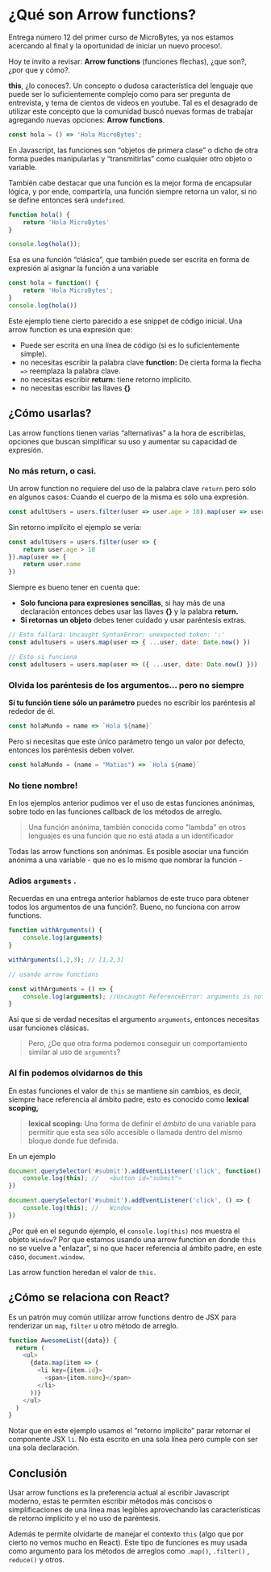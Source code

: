 # ¿Qué son Arrow functions?

Entrega número 12 del primer curso de MicroBytes, ya nos estamos acercando al final y la oportunidad de iniciar un nuevo proceso!.

Hoy te invito a revisar: **Arrow functions** (funciones flechas), ¿que son?, ¿por que y cómo?.

**this**, ¿lo conoces?. Un concepto o dudosa característica del lenguaje que puede ser lo suficientemente complejo como para ser pregunta de entrevista, y tema de cientos de videos en youtube. Tal es el desagrado de utilizar este concepto que la comunidad buscó nuevas formas de trabajar agregando nuevas opciones: **Arrow functions**.

```javascript
const hola = () => 'Hola MicroBytes';
```

En Javascript, las funciones son “objetos de primera clase” o dicho de otra forma puedes manipularlas y “transmitirlas” como cualquier otro objeto o variable.

También cabe destacar que una función es la mejor forma de encapsular lógica, y por ende, compartirla, una función siempre retorna un valor, si no se define entonces será `undefined`.

```javascript
function hola() {
	return 'Hola MicroBytes'
}

console.log(hola());
```

Esa es una función “clásica”, que también puede ser escrita en forma de expresión al asignar la función a una variable

```javascript
const hola = function() {
	return 'Hola MicroBytes';
}
console.log(hola())
```

Este ejemplo tiene cierto parecido a ese snippet de código inicial. Una arrow function es una expresión que:

- Puede ser escrita en una línea de código (si es lo suficientemente simple).
- no necesitas escribir la palabra clave **function:** De cierta forma la flecha `=>` reemplaza la palabra clave.
- no necesitas escribir **return:** tiene retorno implícito.
- no necesitas escribir las llaves **{}**

## ¿Cómo usarlas?

Las arrow functions tienen varias “alternativas” a la hora de escribirlas, opciones que buscan simplificar su uso y aumentar su capacidad de expresión.

### No más return, o casi.

Un arrow function no requiere del uso de la palabra clave `return` pero sólo en algunos casos: Cuando el cuerpo de la misma es sólo una expresión.

```javascript
const adultUsers = users.filter(user => user.age > 18).map(user => user.name)
```

Sin retorno implícito el ejemplo se vería:

```javascript
const adultUsers = users.filter(user => {
	return user.age > 18
}).map(user => {
	return user.name
})
```

Siempre es bueno tener en cuenta que:

- **Solo funciona para expresiones sencillas**, si hay más de una declaración entonces debes usar las llaves **{}** y la palabra **return.**
- **Si retornas un objeto** debes tener cuidado y usar paréntesis extras.

```javascript
// Esto fallará: Uncaught SyntaxError: unexpected token: ':'
const adultusers = users.map(user => { ...user, date: Date.now() })

// Esto si funciona
const adultusers = users.map(user => ({ ...user, date: Date.now() }))
```

### Olvida los paréntesis de los argumentos… pero no siempre

**Sí tu función tiene sólo un parámetro** puedes no escribir los paréntesis al rededor de él.

```javascript
const holaMundo = name => `Hola ${name}`
```

Pero si necesitas que este único parámetro tengo un valor por defecto, entonces los paréntesis deben volver.

```javascript
const holaMundo = (name = "Matias") => `Hola ${name}`
```

### No tiene nombre!

En los ejemplos anterior pudimos ver el uso de estas funciones anónimas, sobre todo en las funciones callback de los métodos de arreglo.

> Una función anónima, también conocida como "lambda" en otros lenguajes es una función que no está atada a un identificador

Todas las arrow functions son anónimas. Es posible asociar una función anónima a una variable - que no es lo mismo que nombrar la función -

### Adios `arguments` .

Recuerdas en una entrega anterior hablamos de este truco para obtener todos los argumentos de una función?. Bueno, no funciona con arrow functions.

```javascript
function withArguments() {
	console.log(arguments)
}

withArguments(1,2,3); // [1,2,3]

// usando arrow functions

const withArguments = () => {
	console.log(arguments); //Uncaught ReferenceError: arguments is not defined
}
```

Así que si de verdad necesitas el argumento `arguments`, entonces necesitas usar funciones clásicas.

> Pero, ¿De que otra forma podemos conseguir un comportamiento similar al uso de `arguments`?

### Al fin podemos olvidarnos de this

En estas funciones el valor de `this` se mantiene sin cambios, es decir, siempre hace referencia al ámbito padre, esto es conocido como **lexical scoping,**

> **lexical scoping:** Una forma de definir el *ámbito* de una variable para permitir que esta sea sólo accesible o llamada dentro del mismo bloque donde fue definida.

En un ejemplo

```javascript
document.querySelector('#submit').addEventListener('click', function() {
	console.log(this); //	<button id="submit">
})

document.querySelector('#submit').addEventListener('click', () => {
	console.log(this); // 	Window
})
```

¿Por qué en el  segundo ejemplo, el `console.log(this)` nos muestra el objeto `Window`? Por que estamos usando una arrow function en donde `this` no se vuelve a "enlazar”, si no que hacer referencia al ámbito padre, en este caso, `document.window`.

Las arrow function heredan el valor de `this.`

## ¿Cómo se relaciona con React?

Es un patrón muy común utilizar arrow functions dentro de JSX para renderizar un `map`, `filter` u otro método de arreglo.

```javascript
function AwesomeList({data}) {
  return (
	<ul>
	  {data.map(item => (
		<li key={item.id}>
		  <span>{item.name}</span>
		</li>
	  ))}
	</ul>
  )
}
```

Notar que en este ejemplo usamos el “retorno implícito” parar retornar el componente JSX `li`. No esta escrito en una sola línea pero cumple con ser una sola declaración.

## Conclusión

Usar arrow functions es la preferencia actual al escribir Javascript moderno, estas te permiten escribir métodos más concisos o simplificaciones de una linea mas legibles aprovechando las características de retorno implícito y el no uso de paréntesis.

Además te permite olvidarte de manejar el contexto `this` (algo que por cierto no vemos mucho en React).
Este tipo de funciones es muy usada como argumento para los métodos de arreglos como `.map()`, `.filter()` , `reduce()` y otros.

